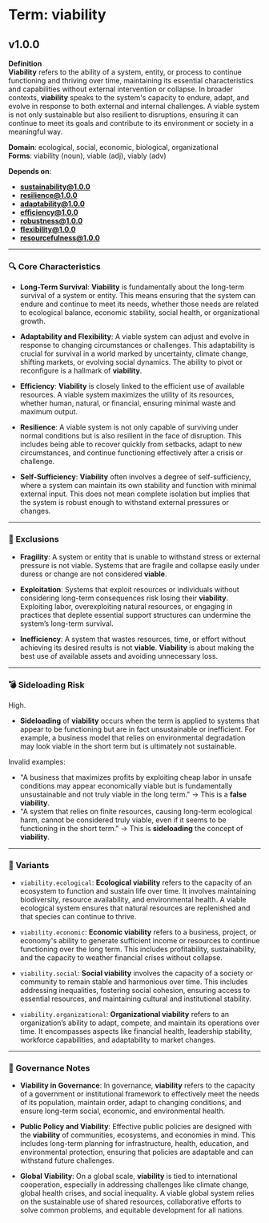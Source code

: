 # Term: viability

## v1.0.0

**Definition**  
**Viability** refers to the ability of a system, entity, or process to continue functioning and thriving over time, maintaining its essential characteristics and capabilities without external intervention or collapse. In broader contexts, **viability** speaks to the system's capacity to endure, adapt, and evolve in response to both external and internal challenges. A viable system is not only sustainable but also resilient to disruptions, ensuring it can continue to meet its goals and contribute to its environment or society in a meaningful way.

**Domain**: ecological, social, economic, biological, organizational  
**Forms**: viability (noun), viable (adj), viably (adv)

**Depends on**:  
- **sustainability@1.0.0**  
- **resilience@1.0.0**  
- **adaptability@1.0.0**  
- **efficiency@1.0.0**  
- **robustness@1.0.0**  
- **flexibility@1.0.0**  
- **resourcefulness@1.0.0**

---

### 🔍 Core Characteristics

- **Long-Term Survival**: **Viability** is fundamentally about the long-term survival of a system or entity. This means ensuring that the system can endure and continue to meet its needs, whether those needs are related to ecological balance, economic stability, social health, or organizational growth.

- **Adaptability and Flexibility**: A viable system can adjust and evolve in response to changing circumstances or challenges. This adaptability is crucial for survival in a world marked by uncertainty, climate change, shifting markets, or evolving social dynamics. The ability to pivot or reconfigure is a hallmark of **viability**.

- **Efficiency**: **Viability** is closely linked to the efficient use of available resources. A viable system maximizes the utility of its resources, whether human, natural, or financial, ensuring minimal waste and maximum output.

- **Resilience**: A viable system is not only capable of surviving under normal conditions but is also resilient in the face of disruption. This includes being able to recover quickly from setbacks, adapt to new circumstances, and continue functioning effectively after a crisis or challenge.

- **Self-Sufficiency**: **Viability** often involves a degree of self-sufficiency, where a system can maintain its own stability and function with minimal external input. This does not mean complete isolation but implies that the system is robust enough to withstand external pressures or changes.

---

### 🚧 Exclusions

- **Fragility**: A system or entity that is unable to withstand stress or external pressure is not viable. Systems that are fragile and collapse easily under duress or change are not considered **viable**.

- **Exploitation**: Systems that exploit resources or individuals without considering long-term consequences risk losing their **viability**. Exploiting labor, overexploiting natural resources, or engaging in practices that deplete essential support structures can undermine the system’s long-term survival.

- **Inefficiency**: A system that wastes resources, time, or effort without achieving its desired results is not **viable**. **Viability** is about making the best use of available assets and avoiding unnecessary loss.

---

### 💣 Sideloading Risk

High.  
- **Sideloading** of **viability** occurs when the term is applied to systems that appear to be functioning but are in fact unsustainable or inefficient. For example, a business model that relies on environmental degradation may look viable in the short term but is ultimately not sustainable.

Invalid examples:
- "A business that maximizes profits by exploiting cheap labor in unsafe conditions may appear economically viable but is fundamentally unsustainable and not truly viable in the long term." → This is a **false viability**.
- "A system that relies on finite resources, causing long-term ecological harm, cannot be considered truly viable, even if it seems to be functioning in the short term." → This is **sideloading** the concept of **viability**.

---

### 🔁 Variants

- `viability.ecological`: **Ecological viability** refers to the capacity of an ecosystem to function and sustain life over time. It involves maintaining biodiversity, resource availability, and environmental health. A viable ecological system ensures that natural resources are replenished and that species can continue to thrive.

- `viability.economic`: **Economic viability** refers to a business, project, or economy's ability to generate sufficient income or resources to continue functioning over the long term. This includes profitability, sustainability, and the capacity to weather financial crises without collapse.

- `viability.social`: **Social viability** involves the capacity of a society or community to remain stable and harmonious over time. This includes addressing inequalities, fostering social cohesion, ensuring access to essential resources, and maintaining cultural and institutional stability.

- `viability.organizational`: **Organizational viability** refers to an organization’s ability to adapt, compete, and maintain its operations over time. It encompasses aspects like financial health, leadership stability, workforce capabilities, and adaptability to market changes.

---

### 🔐 Governance Notes

- **Viability in Governance**: In governance, **viability** refers to the capacity of a government or institutional framework to effectively meet the needs of its population, maintain order, adapt to changing conditions, and ensure long-term social, economic, and environmental health.

- **Public Policy and Viability**: Effective public policies are designed with the **viability** of communities, ecosystems, and economies in mind. This includes long-term planning for infrastructure, health, education, and environmental protection, ensuring that policies are adaptable and can withstand future challenges.

- **Global Viability**: On a global scale, **viability** is tied to international cooperation, especially in addressing challenges like climate change, global health crises, and social inequality. A viable global system relies on the sustainable use of shared resources, collaborative efforts to solve common problems, and equitable development for all nations.
